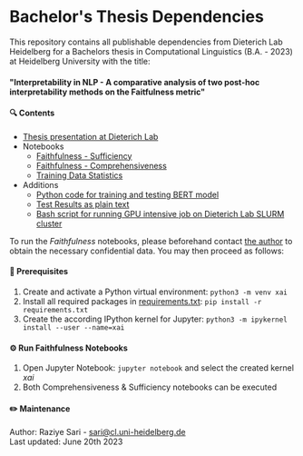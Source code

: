 # Bachelor's Thesis Dependencies

This repository contains all publishable dependencies from Dieterich Lab Heidelberg for a Bachelors thesis in Computational Linguistics (B.A. - 2023) at Heidelberg University with the title: 
#### "Interpretability in NLP - A comparative analysis of two post-hoc interpretability methods on the Faitfulness metric"  

#### 🔍 Contents
* [Thesis presentation at Dieterich Lab](BA_thesis_present_Dieterichlab.pdf)
* Notebooks
  * [Faithfulness - Sufficiency](ferret-Suff.ipynb)  
  * [Faithfulness - Comprehensiveness](ferret-Comp.ipynb)  
  * [Training Data Statistics](DataStatistics.ipynb)  
* Additions
  * [Python code for training and testing BERT model](BertSeqCardio.py)
  * [Test Results as plain text](BertSeqCA.txt)
  * [Bash script for running GPU intensive job on Dieterich Lab SLURM cluster](BertSeqCA.sh)

To run the _Faithfulness_ notebooks, please beforehand contact [the author](#maintenance) to obtain the necessary confidential data. You may then proceed as follows:

#### 🧰 Prerequisites
1. Create and activate a Python virtual environment: `python3 -m venv xai`
2. Install all required packages in [requirements.txt](requirements.txt): `pip install -r requirements.txt`
3. Create the according IPython kernel for Jupyter: `python3 -m ipykernel install --user --name=xai`

#### ⚙️ Run Faithfulness Notebooks
1. Open Jupyter Notebook: `jupyter notebook` and select the created kernel _xai_
2. Both Comprehensiveness & Sufficiency notebooks can be executed

#### ✏️ Maintenance
Author: Raziye Sari - sari@cl.uni-heidelberg.de  
Last updated: June 20th 2023  
